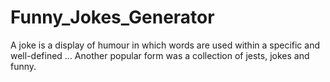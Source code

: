 # Funny_Jokes_Generator
A joke is a display of humour in which words are used within a specific and well-defined ... Another popular form was a collection of jests, jokes and funny.
